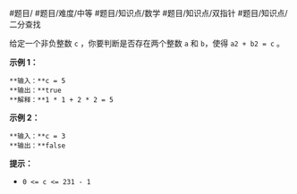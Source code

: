 #题目/ #题目/难度/中等 #题目/知识点/数学 #题目/知识点/双指针 #题目/知识点/二分查找

给定一个非负整数 `c` ，你要判断是否存在两个整数 `a` 和 `b`，使得 `a2 + b2 = c` 。

**示例 1：**
```
**输入：**c = 5
**输出：**true
**解释：**1 * 1 + 2 * 2 = 5
```

**示例 2：**
```
**输入：**c = 3
**输出：**false
```

**提示：**
- `0 <= c <= 231 - 1`